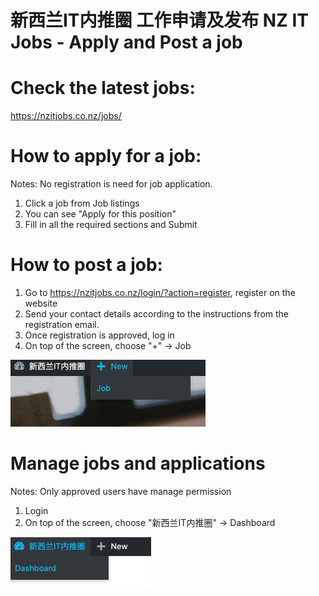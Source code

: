# 新西兰IT内推圈 工作申请及发布 NZ IT Jobs - Apply and Post a job

# Check the latest jobs:
https://nzitjobs.co.nz/jobs/

# How to apply for a job:
Notes: No registration is need for job application.
1. Click a job from Job listings 
2. You can see "Apply for this position"
3. Fill in all the required sections and Submit

# How to post a job:
1. Go to https://nzitjobs.co.nz/login/?action=register, register on the website
2. Send your contact details according to the instructions from the registration email.
3. Once registration is approved, log in
4. On top of the screen, choose "+" -> Job

![alt text](post.png "post new job")

# Manage jobs and applications
Notes: Only approved users have manage permission
1. Login
2. On top of the screen, choose "新西兰IT内推圈" -> Dashboard

![alt text](dashboard.png "manage")
